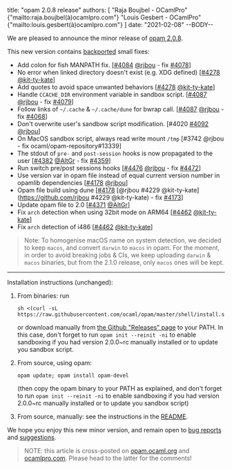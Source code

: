 title: "opam 2.0.8 release"
authors: [
  "Raja Boujbel - OCamlPro" {"mailto:raja.boujbel(à)ocamlpro.com"}
  "Louis Gesbert - OCamlPro" {"mailto:louis.gesbert(à)ocamlpro.com"}
]
date: "2021-02-08"
--BODY--

We are pleased to announce the minor release of [opam 2.0.8](https://github.com/ocaml/opam/releases/tag/2.0.8).

This new version contains [backported](https://github.com/ocaml/opam/pull/4425) small fixes:
 * Add colon for fish MANPATH fix. [[#4084](https://github.com/ocaml/opam/pull/4084) [@rjbou](https://github.com/rjbou) - fix [#4078](https://github.com/ocaml/opam/issues/4078)]
 * No error when linked directory doesn't exist (e.g. XDG defined) [[#4278](https://github.com/ocaml/opam/pull/4278) [@kit-ty-kate](https://github.com/kit-ty-kate)]
 * Add quotes to avoid space unwanted behaviors [[#4278](https://github.com/ocaml/opam/pull/4278) [@kit-ty-kate](https://github.com/kit-ty-kate)]
 * Handle `CCACHE_DIR` environment variable in sandbox script.  [[#4087](https://github.com/ocaml/opam/pull/4087) [@rjbou](https://github.com/rjbou) - fix [#4079](https://github.com/ocaml/opam/issues/4079)]
 * Follow links of `~/.cache` & `~/.cache/dune` for bwrap call.  [[#4087](https://github.com/ocaml/opam/pull/4087) [@rjbou](https://github.com/rjbou) - fix [#4068](https://github.com/ocaml/opam/issues/4068)]
 * Don't overwrite user's sandbow script modification. [#4020 [#4092](https://github.com/ocaml/opam/pull/4092) [@rjbou](https://github.com/rjbou)]
 * On MacOS sandbox script, always read write mount `/tmp` [#3742 @rjbou - fix ocaml/opam-repository#13339]
 * The stdout of `pre-` and `post-session` hooks is now propagated to the user [[#4382](https://github.com/ocaml/opam/pull/4382) [@AltGr](https://github.com/AltGr) - fix [#4359](https://github.com/ocaml/opam/issues/4359)]
 * Run switch pre/post sessions hooks [[#4476](https://github.com/ocaml/opam/pull/4476) [@rjbou](https://github.com/rjbou) - fix [#4472](https://github.com/ocaml/opam/issues/4472)]
 * Use version var in opam file instead of equal current version number in opamlib dependencies [[#4178](https://github.com/ocaml/opam/pull/4178) [@rjbou](https://github.com/rjbou)]
 * Opam file build using dune [[#4178](https://github.com/ocaml/opam/pull/4178) [@rjbou #4229 @kit-ty-kate](https://github.com/rjbou #4229 @kit-ty-kate) - fix [#4173](https://github.com/ocaml/opam/issues/4173)]
 * Update opam file to 2.0 [[#4371](https://github.com/ocaml/opam/pull/4371) [@AltGr](https://github.com/AltGr)]
 * Fix `arch` detection when using 32bit mode on ARM64 [[#4462](https://github.com/ocaml/opam/pull/4462) [@kit-ty-kate](https://github.com/kit-ty-kate)]
 * Fix `arch` detection of i486 [[#4462](https://github.com/ocaml/opam/pull/4462) [@kit-ty-kate](https://github.com/kit-ty-kate)]

> Note: To homogenise macOS name on system detection, we decided to keep `macos`, and convert `darwin` to `macos` in opam. For the moment, in order to avoid breaking jobs & CIs, we keep uploading `darwin` & `macos` binaries, but from the 2.1.0 release, only `macos` ones will be kept.

---

Installation instructions (unchanged):

1. From binaries: run

    ```
    sh <(curl -sL https://raw.githubusercontent.com/ocaml/opam/master/shell/install.sh)
    ```

    or download manually from [the Github "Releases" page](https://github.com/ocaml/opam/releases/tag/2.0.8) to your PATH. In this case, don't forget to run `opam init --reinit -ni` to enable sandboxing if you had version 2.0.0~rc manually installed or to update you sandbox script.

2. From source, using opam:

    ```
    opam update; opam install opam-devel
    ```

   (then copy the opam binary to your PATH as explained, and don't forget to run `opam init --reinit -ni` to enable sandboxing if you had version 2.0.0~rc manually installed or to update you sandbox script)

3. From source, manually: see the instructions in the [README](https://github.com/ocaml/opam/tree/2.0.8#compiling-this-repo).

We hope you enjoy this new minor version, and remain open to [bug reports](https://github.com/ocaml/opam/issues) and [suggestions](https://github.com/ocaml/opam/issues).

> NOTE: this article is cross-posted on [opam.ocaml.org](https://opam.ocaml.org/blog/) and [ocamlpro.com](http://www.ocamlpro.com/category/blog/). Please head to the latter for the comments!

